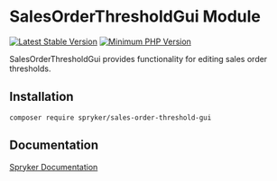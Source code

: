 # SalesOrderThresholdGui Module
[![Latest Stable Version](https://poser.pugx.org/spryker/sales-order-threshold-gui/v/stable.svg)](https://packagist.org/packages/spryker/sales-order-threshold-gui)
[![Minimum PHP Version](https://img.shields.io/badge/php-%3E%3D%207.4-8892BF.svg)](https://php.net/)

SalesOrderThresholdGui provides functionality for editing sales order thresholds.

## Installation

```
composer require spryker/sales-order-threshold-gui
```

## Documentation

[Spryker Documentation](https://docs.spryker.com)
